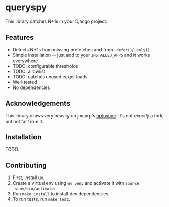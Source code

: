 # queryspy

This library catches N+1s in your Django project.

## Features

- Detects N+1s from missing prefetches and from `.defer()`/`.only()`
- Simple installation -- just add to your `INSTALLED_APPS` and it works everywhere
- TODO: configurable thresholds
- TODO: allowlist
- TODO: catches unused eager loads
- Well-tested
- No dependencies

## Acknowledgements

This library draws very heavily on jmcarp's [nplusone](https://github.com/jmcarp/nplusone/).
It's not *exactly* a fork, but not far from it.

## Installation

TODO.

## Contributing

1. First, install [uv](https://github.com/astral-sh/uv).
2. Create a virtual env using `uv venv` and activate it with `source .venv/bin/activate`.
3. Run `make install` to install dev dependencies.
4. To run tests, run `make test`.

